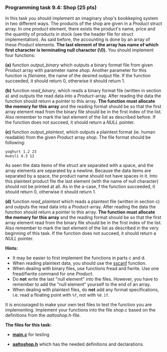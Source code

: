 ### Programming task 9.4: Shop (25 pts)

In this task you should implement an imaginary shop's bookkeping system in two 
different ways. The products of the shop are given in a *Product* struct array. 
In one *product* element, there exists the product's name, price and the quantity 
of products in stock (see the header file for struct implementation). As said before, 
the accounting is done by an array of these *Product* elements. **The last element 
of the array has name of which first character is terminating null character (\\0).** 
You should implement four functions:

**(a)** function *output_binary* which outputs a binary format file from given 
Product array with parameter name *shop*. Another parameter for this function is 
*filename*, the name of the desired output file. If the function succeeded, it 
should return 0, otherwise it should return 1.

**(b)** function *read_binary*, which reads a binary format file (written in 
section a) and outputs the read data into a *Product*-array. After reading the 
data the function should return a pointer to this array. **The function must allocate 
the memory for this array** and the reading format should be so that the first 
array element read from the binary file should be in the first index of the list. 
Also remember to mark the last element of the list as described before. If the 
function does not succeed, it should return a *NULL* pointer.

**(c)** function *output_plaintext*, which outputs a plaintext format (ie. 
human readable) from the given *Product* array *shop*. The file format should be 
following:

    yoghurt 1.2 23
    muesli 4.3 12
As seen the data items of the struct are separated with a space, and the array 
elements are separated by a newline. Because the data items are separated by a 
space, the product name should not have spaces in it. Into this plaintext product 
file the last element (with the name of null character) should not be printed at 
all. As in the a-case, f the function succeeded, it should return 0, otherwise 
it should return 1.

**(d)** function *read_plaintext* which reads a plaintext file (written in 
section c) and outputs the read data into a *Product*-array. After reading the 
data the function should return a pointer to this array. **The function must allocate 
the memory for this array** and the reading format should be so that the first 
array element read from the binary file should be in the first index of the list. 
Also remember to mark the last element of the list as described in the very 
beginning of this task. If the function does not succeed, it should return a 
*NULL* pointer.


**Hints:**

* It may be easier to first implement the functions in parts c and d.
* When reading plaintext data, you should use the [sscanf](http://www.cplusplus.com/reference/cstdio/sscanf/) function.
* When dealing with binary files, use functions fread and fwrite. Use one fread/fwrite command for one *Product*.
* Do **not** write the last "null element" into the files. However, you have to remember to add the "null element" yourself to the end of an array.
* When dealing with plaintext files, do **not** add any format specifications, i.e. read a floating point with `%f`, not with `%0.1f`.

It is encouraged to make your own test files to test the function you are 
implementing. Implement your functions into the file *shop.c* based on the 
definitions from the *aaltoshop.h*-file.


**The files for this task:**

* **[main.c](/staticfiles/ELEC-A7100/tasks/M9-shop/main.c)** for testing

* **[aaltoshop.h](/staticfiles/ELEC-A7100/tasks/M9-shop/aaltoshop.h)** which has the needed 
definitions and declarations.
